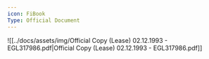 ```yaml
---
icon: FiBook
Type: Official Document
---
```

![[../docs/assets/img/Official Copy (Lease) 02.12.1993 - EGL317986.pdf|Official Copy (Lease) 02.12.1993 - EGL317986.pdf]]